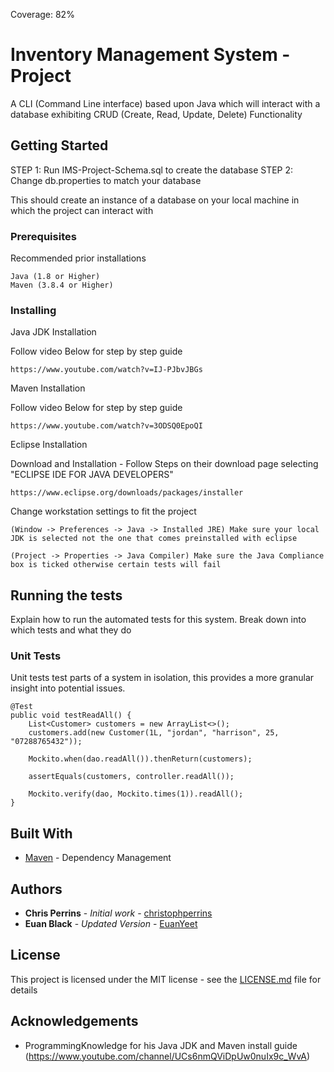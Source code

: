Coverage: 82%
# Inventory Management System - Project

A CLI (Command Line interface) based upon Java which will interact with a database exhibiting CRUD (Create, Read, Update, Delete) Functionality

## Getting Started

STEP 1: Run IMS-Project-Schema.sql to create the database
STEP 2: Change db.properties to match your database

This should create an instance of a database on your local machine in which the project can interact with

### Prerequisites

Recommended prior installations

```
Java (1.8 or Higher)
Maven (3.8.4 or Higher)
```

### Installing

Java JDK Installation

Follow video Below for step by step guide

```
https://www.youtube.com/watch?v=IJ-PJbvJBGs
```

Maven Installation

Follow video Below for step by step guide

```
https://www.youtube.com/watch?v=3ODSQ0EpoQI
```

Eclipse Installation

Download and Installation - Follow Steps on their download page selecting "ECLIPSE IDE FOR JAVA DEVELOPERS"

```
https://www.eclipse.org/downloads/packages/installer
```

Change workstation settings to fit the project

```
(Window -> Preferences -> Java -> Installed JRE) Make sure your local JDK is selected not the one that comes preinstalled with eclipse
```

```
(Project -> Properties -> Java Compiler) Make sure the Java Compliance box is ticked otherwise certain tests will fail 
```


## Running the tests

Explain how to run the automated tests for this system. Break down into which tests and what they do

### Unit Tests 

Unit tests test parts of a system in isolation, this provides a more granular insight into potential issues.

```
@Test
public void testReadAll() {
	List<Customer> customers = new ArrayList<>();
	customers.add(new Customer(1L, "jordan", "harrison", 25, "07288765432"));

	Mockito.when(dao.readAll()).thenReturn(customers);

	assertEquals(customers, controller.readAll());

	Mockito.verify(dao, Mockito.times(1)).readAll();
}
```

## Built With

* [Maven](https://maven.apache.org/) - Dependency Management

## Authors

* **Chris Perrins** - *Initial work* - [christophperrins](https://github.com/christophperrins)
* **Euan Black** - *Updated Version* - [EuanYeet](https://github.com/EuanYeet)

## License

This project is licensed under the MIT license - see the [LICENSE.md](LICENSE.md) file for details 

## Acknowledgements

- ProgrammingKnowledge for his Java JDK and Maven install guide (https://www.youtube.com/channel/UCs6nmQViDpUw0nuIx9c_WvA)

